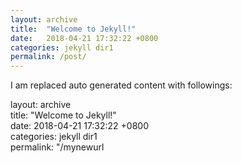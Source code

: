 ```yaml
---
layout: archive
title:  "Welcome to Jekyll!"
date:   2018-04-21 17:32:22 +0800
categories: jekyll dir1
permalink: /post/
---
```

I am replaced auto generated content with followings:<br>

layout: archive <br>
title:  "Welcome to Jekyll!"<br>
date:   2018-04-21 17:32:22 +0800<br>
categories: jekyll dir1<br>
permalink: "/mynewurl